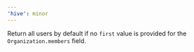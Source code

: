 ```yaml
---
'hive': minor
---
```


Return all users by default if no `first` value is provided for the `Organization.members` field.
